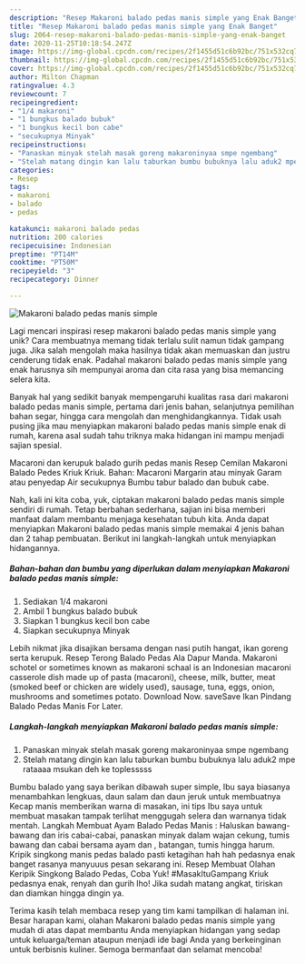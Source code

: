 ```yaml
---
description: "Resep Makaroni balado pedas manis simple yang Enak Banget"
title: "Resep Makaroni balado pedas manis simple yang Enak Banget"
slug: 2064-resep-makaroni-balado-pedas-manis-simple-yang-enak-banget
date: 2020-11-25T10:18:54.247Z
image: https://img-global.cpcdn.com/recipes/2f1455d51c6b92bc/751x532cq70/makaroni-balado-pedas-manis-simple-foto-resep-utama.jpg
thumbnail: https://img-global.cpcdn.com/recipes/2f1455d51c6b92bc/751x532cq70/makaroni-balado-pedas-manis-simple-foto-resep-utama.jpg
cover: https://img-global.cpcdn.com/recipes/2f1455d51c6b92bc/751x532cq70/makaroni-balado-pedas-manis-simple-foto-resep-utama.jpg
author: Milton Chapman
ratingvalue: 4.3
reviewcount: 7
recipeingredient:
- "1/4 makaroni"
- "1 bungkus balado bubuk"
- "1 bungkus kecil bon cabe"
- "secukupnya Minyak"
recipeinstructions:
- "Panaskan minyak stelah masak goreng makaroninyaa smpe ngembang"
- "Stelah matang dingin kan lalu taburkan bumbu bubuknya lalu aduk2 mpe rataaaa msukan deh ke toplesssss"
categories:
- Resep
tags:
- makaroni
- balado
- pedas

katakunci: makaroni balado pedas 
nutrition: 200 calories
recipecuisine: Indonesian
preptime: "PT14M"
cooktime: "PT50M"
recipeyield: "3"
recipecategory: Dinner

---
```



![Makaroni balado pedas manis simple](https://img-global.cpcdn.com/recipes/2f1455d51c6b92bc/751x532cq70/makaroni-balado-pedas-manis-simple-foto-resep-utama.jpg)

Lagi mencari inspirasi resep makaroni balado pedas manis simple yang unik? Cara membuatnya memang tidak terlalu sulit namun tidak gampang juga. Jika salah mengolah maka hasilnya tidak akan memuaskan dan justru cenderung tidak enak. Padahal makaroni balado pedas manis simple yang enak harusnya sih mempunyai aroma dan cita rasa yang bisa memancing selera kita.

Banyak hal yang sedikit banyak mempengaruhi kualitas rasa dari makaroni balado pedas manis simple, pertama dari jenis bahan, selanjutnya pemilihan bahan segar, hingga cara mengolah dan menghidangkannya. Tidak usah pusing jika mau menyiapkan makaroni balado pedas manis simple enak di rumah, karena asal sudah tahu triknya maka hidangan ini mampu menjadi sajian spesial.

Macaroni dan kerupuk balado gurih pedas manis Resep Cemilan Makaroni Balado Pedes Kriuk Kriuk. Bahan: Macaroni Margarin atau minyak Garam atau penyedap Air secukupnya Bumbu tabur balado dan bubuk cabe.


Nah, kali ini kita coba, yuk, ciptakan makaroni balado pedas manis simple sendiri di rumah. Tetap berbahan sederhana, sajian ini bisa memberi manfaat dalam membantu menjaga kesehatan tubuh kita. Anda dapat menyiapkan Makaroni balado pedas manis simple memakai 4 jenis bahan dan 2 tahap pembuatan. Berikut ini langkah-langkah untuk menyiapkan hidangannya.

<!--inarticleads1-->

##### Bahan-bahan dan bumbu yang diperlukan dalam menyiapkan Makaroni balado pedas manis simple:

1. Sediakan 1/4 makaroni
1. Ambil 1 bungkus balado bubuk
1. Siapkan 1 bungkus kecil bon cabe
1. Siapkan secukupnya Minyak


Lebih nikmat jika disajikan bersama dengan nasi putih hangat, ikan goreng serta kerupuk. Resep Terong Balado Pedas Ala Dapur Manda. Makaroni schotel or sometimes known as makaroni schaal is an Indonesian macaroni casserole dish made up of pasta (macaroni), cheese, milk, butter, meat (smoked beef or chicken are widely used), sausage, tuna, eggs, onion, mushrooms and sometimes potato. Download Now. saveSave Ikan Pindang Balado Pedas Manis For Later. 

<!--inarticleads2-->

##### Langkah-langkah menyiapkan Makaroni balado pedas manis simple:

1. Panaskan minyak stelah masak goreng makaroninyaa smpe ngembang
1. Stelah matang dingin kan lalu taburkan bumbu bubuknya lalu aduk2 mpe rataaaa msukan deh ke toplesssss


Bumbu balado yang saya berikan dibawah super simple, Ibu saya biasanya menambahkan lengkuas, daun salam dan daun jeruk untuk membuatnya Kecap manis memberikan warna di masakan, ini tips Ibu saya untuk membuat masakan tampak terlihat menggugah selera dan warnanya tidak mentah. Langkah Membuat Ayam Balado Pedas Manis : Haluskan bawang-bawang dan iris cabai-cabai, panaskan minyak dalam wajan cekung, tumis bawang dan cabai bersama ayam dan , batangan, tumis hingga harum. Kripik singkong manis pedas balado pasti ketagihan hah hah pedasnya enak banget rasanya manyuuus pesan sekarang ini. Resep Membuat Olahan Keripik Singkong Balado Pedas, Coba Yuk! #MasakItuGampang Kriuk pedasnya enak, renyah dan gurih lho! Jika sudah matang angkat, tiriskan dan diamkan hingga dingin ya. 

Terima kasih telah membaca resep yang tim kami tampilkan di halaman ini. Besar harapan kami, olahan Makaroni balado pedas manis simple yang mudah di atas dapat membantu Anda menyiapkan hidangan yang sedap untuk keluarga/teman ataupun menjadi ide bagi Anda yang berkeinginan untuk berbisnis kuliner. Semoga bermanfaat dan selamat mencoba!
